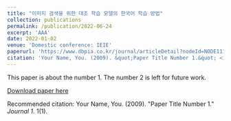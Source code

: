 ```yaml
---
title: "이미지 검색을 위한 대조 학습 모델의 한국어 학습 방법"
collection: publications
permalink: /publication/2022-06-24
excerpt: 'AAA'
date: 2022-01-02
venue: 'Domestic conference: IEIE'
paperurl: 'https://www.dbpia.co.kr/journal/articleDetail?nodeId=NODE11133116'
citation: 'Your Name, You. (2009). &quot;Paper Title Number 1.&quot; <i>Journal 1</i>. 1(1).'
---
```

This paper is about the number 1. The number 2 is left for future work.

[Download paper here](http://academicpages.github.io/files/paper1.pdf)

Recommended citation: Your Name, You. (2009). "Paper Title Number 1." <i>Journal 1</i>. 1(1).